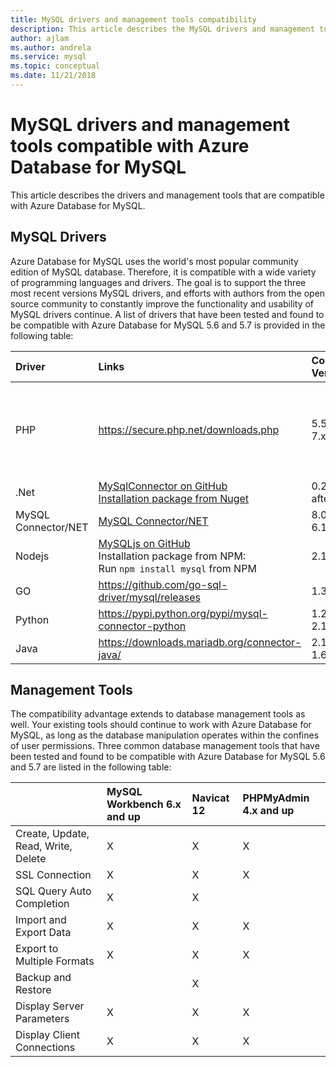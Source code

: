 ```yaml
---
title: MySQL drivers and management tools compatibility
description: This article describes the MySQL drivers and management tools that are compatible with Azure Database for MySQL. 
author: ajlam
ms.author: andrela
ms.service: mysql
ms.topic: conceptual
ms.date: 11/21/2018
---
```

# MySQL drivers and management tools compatible with Azure Database for MySQL
This article describes the drivers and management tools that are compatible with Azure Database for MySQL.

## MySQL Drivers
Azure Database for MySQL uses the world's most popular community edition of MySQL database. Therefore, it is compatible with a wide variety of programming languages and drivers. The goal is to support the three most recent versions MySQL drivers, and efforts with authors from the open source community to constantly improve the functionality and usability of MySQL drivers continue. A list of drivers that have been tested and found to be compatible with Azure Database for MySQL 5.6 and 5.7 is provided in the following table:

| **Driver** | **Links** | **Compatible Versions** | **Incompatible Versions** | **Notes** |
| :-------- | :------------------------ | :----------- | :---------------------- | :--------------------------------------- |
| PHP | https://secure.php.net/downloads.php | 5.5, 5.6, 7.x | 5.3 | For PHP 7.0 connection with SSL MySQLi, add MYSQLI_CLIENT_SSL_DONT_VERIFY_SERVER_CERT in the connection string. <br> ```mysqli_real_connect($conn, $host, $username, $password, $db_name, 3306, NULL, MYSQLI_CLIENT_SSL_DONT_VERIFY_SERVER_CERT);```<br> PDO set: ```PDO::MYSQL_ATTR_SSL_VERIFY_SERVER_CERT``` option to false.|
| .Net | [MySqlConnector on GitHub](https://github.com/mysql-net/MySqlConnector) <br> [Installation package from Nuget](https://www.nuget.org/packages/MySqlConnector/) | 0.27 and after | 0.26.5 and before | |
| MySQL Connector/NET | [MySQL Connector/NET](https://github.com/mysql/mysql-connector-net) | 8.0, 7.0, 6.10 |  | An encoding bug may cause connections to fail on some non-UTF8 Windows systems. |
| Nodejs |  [MySQLjs on GitHub](https://github.com/mysqljs/mysql/) <br> Installation package from NPM:<br> Run `npm install mysql` from NPM | 2.15 | 2.14.1 and before | |
| GO | https://github.com/go-sql-driver/mysql/releases | 1.3 | 1.2 and before | Use allowNativePasswords=true in the connection string |
| Python | https://pypi.python.org/pypi/mysql-connector-python | 1.2.3, 2.0, 2.1, 2.2 | 1.2.2 and before | |
| Java | https://downloads.mariadb.org/connector-java/ | 2.1, 2.0, 1.6 | 1.5.5 and before | |

## Management Tools
The compatibility advantage extends to database management tools as well. Your existing tools should continue to work with Azure Database for MySQL, as long as the database manipulation operates within the confines of user permissions. Three common database management tools that have been tested and found to be compatible with Azure Database for MySQL 5.6 and 5.7 are listed in the following table:

|                                     | **MySQL Workbench 6.x and up** | **Navicat 12** | **PHPMyAdmin 4.x and up** |
| :---------------------------------- | :----------------------------- | :------------- | :-------------------------|
| Create, Update, Read, Write, Delete | X | X | X |
| SSL Connection | X | X | X |
| SQL Query Auto Completion | X | X |  |
| Import and Export Data | X | X | X |
| Export to Multiple Formats | X | X | X |
| Backup and Restore |  | X |  |
| Display Server Parameters | X | X | X |
| Display Client Connections | X | X | X |
